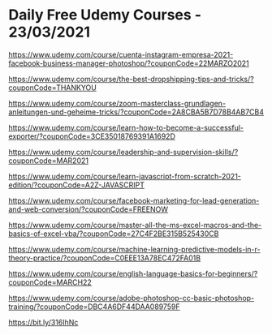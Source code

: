 # Daily Free Udemy Courses - 23/03/2021

https://www.udemy.com/course/cuenta-instagram-empresa-2021-facebook-business-manager-photoshop/?couponCode=22MARZO2021
https://www.udemy.com/course/the-best-dropshipping-tips-and-tricks/?couponCode=THANKYOU
https://www.udemy.com/course/zoom-masterclass-grundlagen-anleitungen-und-geheime-tricks/?couponCode=2A8CBA5B7D78B4AB7CB4
https://www.udemy.com/course/learn-how-to-become-a-successful-exporter/?couponCode=3CE35018769391A1692D
https://www.udemy.com/course/leadership-and-supervision-skills/?couponCode=MAR2021
https://www.udemy.com/course/learn-javascript-from-scratch-2021-edition/?couponCode=A2Z-JAVASCRIPT
https://www.udemy.com/course/facebook-marketing-for-lead-generation-and-web-conversion/?couponCode=FREENOW
https://www.udemy.com/course/master-all-the-ms-excel-macros-and-the-basics-of-excel-vba/?couponCode=27C4F2BE315B525430CB
https://www.udemy.com/course/machine-learning-predictive-models-in-r-theory-practice/?couponCode=C0EEE13A78EC472FA01B
https://www.udemy.com/course/english-language-basics-for-beginners/?couponCode=MARCH22
https://www.udemy.com/course/adobe-photoshop-cc-basic-photoshop-training/?couponCode=DBC4A6DF44DAA089759F
https://bit.ly/316IhNc
